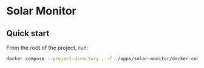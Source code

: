 # Solar Monitor

## Quick start
From the root of the project, run:

```bash
docker compose --project-directory . -f ./apps/solar-monitor/docker-compose.yml -p solar-monitor up
```